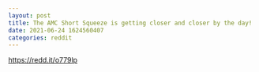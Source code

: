 ```yaml
--- 
layout: post 
title: The AMC Short Squeeze is getting closer and closer by the day! 
date: 2021-06-24 1624560407 
categories: reddit 
--- 
```

https://redd.it/o779lp